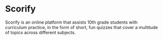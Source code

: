 # Scorify

Scorify is an online platform that assists 10th grade students with curriculum practice, in the form of short, fun quizzes that cover a multitude of topics across different subjects.
